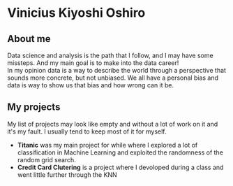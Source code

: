 # Vinicius Kiyoshi Oshiro
## About me
Data science and analysis is the path that I follow, and I may have some missteps. And my main goal is to make into the data career!\
In my opinion data is a way to describe the world through a perspective that sounds more concrete, but not unbiased. We all have a personal bias and data is way to show us that bias and how wrong can it be.

## My projects
My list of projects may look like empty and without a lot of work on it and it's my fault. I usually tend to keep most of it for myself.
* **Titanic** was my main project for while where I explored a lot of classification in Machine Learning and exploited the randomness of the random grid search.
* **Credit Card Clutering** is a project where I devoloped during a class and went little further through the KNN

<!--
**vinimoti/vinimoti** is a ✨ _special_ ✨ repository because its `README.md` (this file) appears on your GitHub profile.

Here are some ideas to get you started:

- 🔭 I’m currently working on ...
- 🌱 I’m currently learning ...
- 👯 I’m looking to collaborate on ...
- 🤔 I’m looking for help with ...
- 💬 Ask me about ...
- 📫 How to reach me: ...
- 😄 Pronouns: ...
- ⚡ Fun fact: ...
-->
